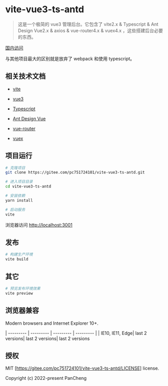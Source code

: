 # vite-vue3-ts-antd

> 这是一个极简的 vue3 管理后台。它包含了 vite2.x & Typescript & Ant Design Vue2.x & axios & vue-router4.x & vuex4.x ，这些搭建后台必要的东西。


[国内访问](https://pc751724101/vite-vue3-ts-antd)

与其他项目最大的区别就是放弃了 webpack 和使用 typescript。

## 相关技术文档

- [vite](https://vitejs.cn/)

- [vue3](https://v3.cn.vuejs.org/)

- [Typescript](https://www.tslang.cn/)

- [Ant Design Vue](https://2x.antdv.com/docs/vue/introduce)

- [vue-router](https://router.vuejs.org/)

- [vuex](https://vuex.vuejs.org/)


## 项目运行

```bash
# 克隆项目
git clone https://gitee.com/pc751724101/vite-vue3-ts-antd.git

# 进入项目目录
cd vite-vue3-ts-antd

# 安装依赖
yarn install

# 启动服务
vite
```

浏览器访问 [http://localhost:3001](http://localhost:3001)

## 发布

```bash
# 构建生产环境
vite build

```

## 其它

```bash
# 预览发布环境效果
vite preview
```

## 浏览器兼容

Modern browsers and Internet Explorer 10+.

| --------- | --------- | --------- | --------- |
| IE10, IE11, Edge| last 2 versions| last 2 versions| last 2 versions


## 授权

MIT [https://gitee.com/pc751724101/vite-vue3-ts-antd/LICENSE] license.

Copyright (c) 2022-present PanCheng
